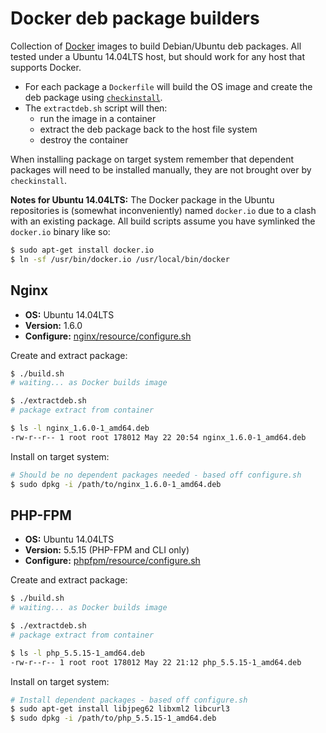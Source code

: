 # Docker deb package builders
Collection of [Docker](https://www.docker.io/) images to build Debian/Ubuntu deb packages. All tested under a Ubuntu 14.04LTS host, but should work for any host that supports Docker.

- For each package a `Dockerfile` will build the OS image and create the deb package using [`checkinstall`](https://help.ubuntu.com/community/CheckInstall).
- The `extractdeb.sh` script will then:
	- run the image in a container
	- extract the deb package back to the host file system
	- destroy the container

When installing package on target system remember that dependent packages will need to be installed manually, they are not brought over by `checkinstall`.

**Notes for Ubuntu 14.04LTS:** The Docker package in the Ubuntu repositories is (somewhat inconveniently) named `docker.io` due to a clash with an existing package. All build scripts assume you have symlinked the `docker.io` binary like so:

```sh
$ sudo apt-get install docker.io
$ ln -sf /usr/bin/docker.io /usr/local/bin/docker
```

## Nginx
- **OS:** Ubuntu 14.04LTS
- **Version:** 1.6.0
- **Configure:** [nginx/resource/configure.sh](nginx/resource/configure.sh)

Create and extract package:
```sh
$ ./build.sh
# waiting... as Docker builds image

$ ./extractdeb.sh
# package extract from container

$ ls -l nginx_1.6.0-1_amd64.deb
-rw-r--r-- 1 root root 178012 May 22 20:54 nginx_1.6.0-1_amd64.deb
```

Install on target system:
```sh
# Should be no dependent packages needed - based off configure.sh
$ sudo dpkg -i /path/to/nginx_1.6.0-1_amd64.deb
```

## PHP-FPM
- **OS:** Ubuntu 14.04LTS
- **Version:** 5.5.15 (PHP-FPM and CLI only)
- **Configure:** [phpfpm/resource/configure.sh](phpfpm/resource/configure.sh)

Create and extract package:
```sh
$ ./build.sh
# waiting... as Docker builds image

$ ./extractdeb.sh
# package extract from container

$ ls -l php_5.5.15-1_amd64.deb
-rw-r--r-- 1 root root 178012 May 22 21:12 php_5.5.15-1_amd64.deb
```

Install on target system:
```sh
# Install dependent packages - based off configure.sh
$ sudo apt-get install libjpeg62 libxml2 libcurl3
$ sudo dpkg -i /path/to/php_5.5.15-1_amd64.deb
```
